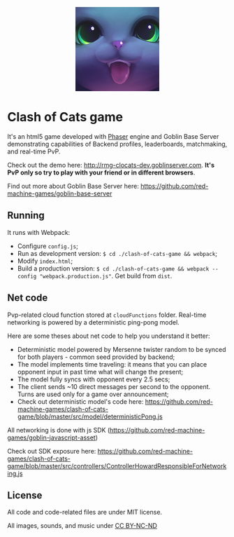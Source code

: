 <p align="center">
    <img alt="Goblin Base Server" src="https://raw.githubusercontent.com/red-machine-games/clash-of-cats-game/master/assets/ico/android-chrome-192x192.png" width="192">
  </a>
</p>

# Clash of Cats game

It's an html5 game developed with [Phaser](https://phaser.io) engine and Goblin Base Server demonstrating capabilities of Backend profiles, leaderboards, matchmaking, and real-time PvP.

Check out the demo here: http://rmg-clocats-dev.goblinserver.com. **It's PvP only so try to play with your friend or in different browsers**.

Find out more about Goblin Base Server here: https://github.com/red-machine-games/goblin-base-server

## Running

It runs with Webpack:

 - Configure `config.js`;
 - Run as development version: `$ cd ./clash-of-cats-game && webpack`;
 - Modify `index.html`;
 - Build a production version: `$ cd ./clash-of-cats-game && webpack --config "webpack.production.js"`. Get build from `dist`.

## Net code

Pvp-related cloud function stored at `cloudFunctions` folder. Real-time networking is powered by a deterministic ping-pong model.

Here are some theses about net code to help you understand it better:

 - Deterministic model powered by Mersenne twister random to be synced for both players - common seed provided by backend;
 - The model implements time traveling: it means that you can place opponent input in past time what will change the present;
 - The model fully syncs with opponent every 2.5 secs;
 - The client sends ~10 direct messages per second to the opponent. Turns are used only for a game over announcement;
 - Check out deterministic model's code here: https://github.com/red-machine-games/clash-of-cats-game/blob/master/src/model/deterministicPong.js

All networking is done with js SDK (https://github.com/red-machine-games/goblin-javascript-asset)

Check out SDK exposure here: https://github.com/red-machine-games/clash-of-cats-game/blob/master/src/controllers/ControllerHowardResponsibleForNetworking.js

## License

All code and code-related files are under MIT license.

All images, sounds, and music under [CC BY-NC-ND](https://creativecommons.org/licenses/by-nc-nd/4.0/)
